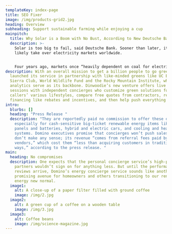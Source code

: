 ```yaml
---
templateKey: index-page
title: SEO Fixer
image: /img/products-grid2.jpg
heading: Overview
subheading: Support sustainable farming while enjoying a cup
mainpitch:
  title: Why Solar is a Boom with No Bust, According to New Deutsche Bank Report
  description: >-
    Solar is too big to fail, said Deutsche Bank. Sooner than later, it will
    likely take over electricity markets worldwide.


    Four years ago, markets once “heavily dependent on coal for electricity generation” enjoyed a 7:1 advantage over solar, explained Deutsche Bank’s exhaustive report Crossing the Chasm: Solar Grid Parity in a Low Oil Price Era (PDF). With the concurrent cratering of oil prices and solar costs, that ratio could approach 1:1 within two years 
description: With an overall mission to get a billion people to go green, Domino
  launched its service in partnership with like-minded greens like UC Berkeley,
  Sierra Club, World Wildlife Fund and the Rocky Mountain Institute, whose
  analytics serve as its backbone. Dinwoodie’s new venture offers live chat
  sessions with independent concierges who customize green solutions for their
  callers’ various lifestyles, compare free quotes from contractors, recommend
  financing like rebates and incentives, and then help push everything forward.
intro:
  blurbs: []
  heading: "Press Release "
  description: "They are reportedly paid no commission to offer these deals,
    especially for cash-sensitive big-ticket renewable energy items like solar
    panels and batteries, hybrid and electric cars, and cooling and heating
    systems. Domino executives promise that concierges won’t push sales that
    don’t make any sense; its revenue “comes from referral fees paid by
    vendors,” which cost them “less than acquiring customers in traditional
    ways,” according to the press release. "
main:
  heading: No compromises
  description: One expects that the personal concierge service’s high-profile
    partners wouldn’t sign on for anything less. But until the performance
    reviews arrive, Domino’s energy concierge service sounds like another
    promising avenue for homeowners and others transitioning to our renewable
    energy new normal.
  image1:
    alt: A close-up of a paper filter filled with ground coffee
    image: /img/2.jpg
  image2:
    alt: A green cup of a coffee on a wooden table
    image: /img/3.jpg
  image3:
    alt: Coffee beans
    image: /img/science-magazine.jpg
---
```

